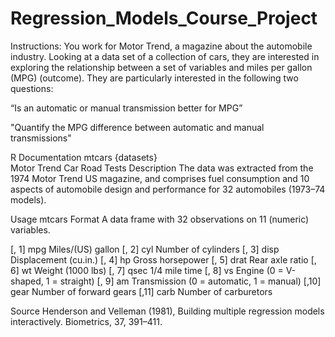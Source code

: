 # Regression_Models_Course_Project
Instructions:
You work for Motor Trend, a magazine about the automobile industry. Looking at a data set of a collection of cars, they are interested in exploring the relationship between a set of variables and miles per gallon (MPG) (outcome). They are particularly interested in the following two questions:

“Is an automatic or manual transmission better for MPG”

"Quantify the MPG difference between automatic and manual transmissions"  

R Documentation
mtcars {datasets}	
Motor Trend Car Road Tests
Description
The data was extracted from the 1974 Motor Trend US magazine, and comprises fuel consumption and 10 aspects of automobile design and performance for 32 automobiles (1973–74 models).

Usage
mtcars
Format
A data frame with 32 observations on 11 (numeric) variables.

[, 1]	mpg	Miles/(US) gallon
[, 2]	cyl	Number of cylinders
[, 3]	disp	Displacement (cu.in.)
[, 4]	hp	Gross horsepower
[, 5]	drat	Rear axle ratio
[, 6]	wt	Weight (1000 lbs)
[, 7]	qsec	1/4 mile time
[, 8]	vs	Engine (0 = V-shaped, 1 = straight)
[, 9]	am	Transmission (0 = automatic, 1 = manual)
[,10]	gear	Number of forward gears
[,11]	carb	Number of carburetors


Source
Henderson and Velleman (1981), Building multiple regression models interactively. Biometrics, 37, 391–411.
